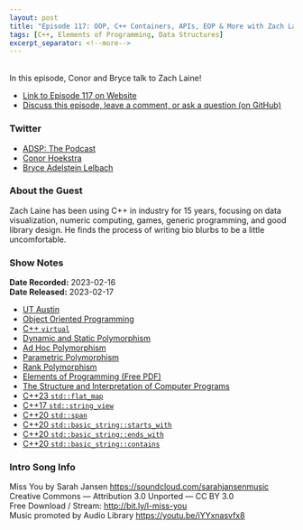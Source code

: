 ```yaml
---
layout: post
title: "Episode 117: OOP, C++ Containers, APIs, EOP & More with Zach Laine!"
tags: [C++, Elements of Programming, Data Structures]
excerpt_separator: <!--more-->
---
```


<div id="buzzsprout-player-12273043"></div><script src="https://www.buzzsprout.com/1501960/12273043-episode-117-oop-c-containers-apis-eop-more-with-zach-laine.js?container_id=buzzsprout-player-12273043&player=small" type="text/javascript" charset="utf-8"></script>

<br>In this episode, Conor and Bryce talk to Zach Laine!
 
<!--more-->

* [Link to Episode 117 on Website](https://adspthepodcast.com/2023/02/17/Episode-117.html)
* [Discuss this episode, leave a comment, or ask a question (on GitHub)](https://github.com/codereport/adsp2/discussions/7)

### Twitter
 
* [ADSP: The Podcast](https://twitter.com/adspthepodcast) 
* [Conor Hoekstra](https://twitter.com/code_report)
* [Bryce Adelstein Lelbach](https://twitter.com/blelbach)

### About the Guest

Zach Laine has been using C++ in industry for 15 years, focusing on data visualization, numeric computing, games, generic programming, and good library design. He finds the process of writing bio blurbs to be a little uncomfortable.

### Show Notes
 
**Date Recorded:** 2023-02-16 <br>
**Date Released:** 2023-02-17

* [UT Austin](https://www.utexas.edu/)
* [Object Oriented Programming](https://en.wikipedia.org/wiki/Object-oriented_programming)
* [C++ `virtual`](https://en.cppreference.com/w/cpp/language/virtual)
* [Dynamic and Static Polymorphism](https://www.modernescpp.com/index.php/dynamic-and-static-polymorphism)
* [Ad Hoc Polymorphism](https://en.wikipedia.org/wiki/Ad_hoc_polymorphism)
* [Parametric Polymorphism](https://en.wikipedia.org/wiki/Parametric_polymorphism)
* [Rank Polymorphism](https://prl.khoury.northeastern.edu/blog/2017/05/04/rank-polymorphism/)
* [Elements of Programming (Free PDF)](http://elementsofprogramming.com/)
* [The Structure and Interpretation of Computer Programs](https://web.mit.edu/6.001/6.037/sicp.pdf)
* [C++23 `std::flat_map`](https://en.cppreference.com/w/cpp/header/flat_map)
* [C++17 `std::string_view`](https://en.cppreference.com/w/cpp/string/basic_string_view)
* [C++20 `std::span`](https://en.cppreference.com/w/cpp/container/span)
* [C++20 `std::basic_string::starts_with`](https://en.cppreference.com/w/cpp/string/basic_string/starts_with)
* [C++20 `std::basic_string::ends_with`](https://en.cppreference.com/w/cpp/string/basic_string/ends_with)
* [C++20 `std::basic_string::contains`](https://en.cppreference.com/w/cpp/string/basic_string/contains)

### Intro Song Info
 
Miss You by Sarah Jansen https://soundcloud.com/sarahjansenmusic<br>
Creative Commons — Attribution 3.0 Unported — CC BY 3.0<br>
Free Download / Stream: http://bit.ly/l-miss-you<br>
Music promoted by Audio Library https://youtu.be/iYYxnasvfx8<br>
